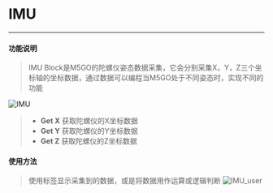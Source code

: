 # IMU
__________________________
#### 功能说明
>IMU Block是M5GO的陀螺仪姿态数据采集，它会分别采集X，Y，Z三个坐标轴的坐标数据，通过数据可以编程当M5GO处于不同姿态时，实现不同的功能

![IMU](/image/Hardwares/IMU.JPG)

>* __Get X__
获取陀螺仪的X坐标数据
>* __Get Y__
获取陀螺仪的Y坐标数据
>* __Get Z__
获取陀螺仪的Z坐标数据


#### 使用方法
>使用标签显示采集到的数据，或是将数据用作运算或逻辑判断
![IMU_user](/image/Hardwares/IMU_user.gif)
